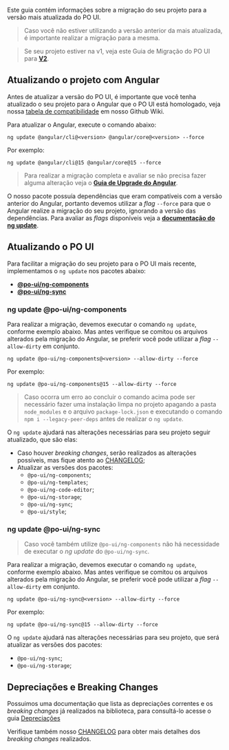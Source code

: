 [comment]: # (@label Migração do PO UI)
[comment]: # (@link guides/migration-poui)

Este guia contém informações sobre a migração do seu projeto para a versão mais atualizada do PO UI.

> Caso você não estiver utilizando a versão anterior da mais atualizada, é importante realizar a migração para a mesma.

> Se seu projeto estiver na v1, veja este Guia de Migração do PO UI para [**V2**](guides/migration-poui-v2).

## Atualizando o projeto com Angular

Antes de atualizar a versão do PO UI, é importante que você tenha atualizado o seu projeto para
o Angular que o PO UI está homologado, veja nossa
[tabela de compatibilidade](https://github.com/po-ui/po-angular/wiki#vers%C3%B5es-angular-x-po-ui) em nosso Github Wiki.

Para atualizar o Angular, execute o comando abaixo:

```
ng update @angular/cli@<version> @angular/core@<version> --force
```

Por exemplo:

```
ng update @angular/cli@15 @angular/core@15 --force
```

> Para realizar a migração completa e avaliar se não precisa fazer alguma alteração veja o [**Guia de Upgrade do Angular**](https://update.angular.io/).

O nosso pacote possuía dependências que eram compatíveis com a versão anterior do Angular, portanto
devemos utilizar a *flag* `--force` para que o Angular realize a migração do seu projeto, ignorando a versão das dependências.
Para avaliar as *flags* disponíveis veja a [**documentação do ng update**](https://angular.io/cli/update).

## Atualizando o PO UI

Para facilitar a migração do seu projeto para o PO UI mais recente, implementamos o `ng update` nos pacotes abaixo:

- [**@po-ui/ng-components**](guides/migration-poui#components)
- [**@po-ui/ng-sync**](guides/migration-poui#sync)


<a id="components"></a>
### ng update @po-ui/ng-components

Para realizar a migração, devemos executar o comando `ng update`, conforme exemplo abaixo. Mas antes verifique se comitou os arquivos alterados pela migração do Angular, se preferir você pode utilizar a
*flag* `--allow-dirty` em conjunto.

```
ng update @po-ui/ng-components@<version> --allow-dirty --force
```

Por exemplo:

```
ng update @po-ui/ng-components@15 --allow-dirty --force
```

> Caso ocorra um erro ao concluir o comando acima pode ser necessário fazer uma instalação limpa no projeto apagando a pasta `node_modules` e o arquivo `package-lock.json` e executando o comando `npm i --legacy-peer-deps` antes de realizar o `ng update`.

O `ng update` ajudará nas alterações necessárias para seu projeto seguir atualizado, que são elas:
  - Caso houver *breaking changes*, serão realizados as alterações possíveis, mas fique atento ao
  [CHANGELOG](https://github.com/po-ui/po-angular/blob/master/CHANGELOG.md);
  - Atualizar as versões dos pacotes:
    - `@po-ui/ng-components`;
    - `@po-ui/ng-templates`;
    - `@po-ui/ng-code-editor`;
    - `@po-ui/ng-storage`;
    - `@po-ui/ng-sync`;
    - `@po-ui/style`;


<a id="sync"></a>
### ng update @po-ui/ng-sync

> Caso você também utilize `@po-ui/ng-components` não há necessidade de executar o *ng update* do `@po-ui/ng-sync`.

Para realizar a migração, devemos executar o comando `ng update`, conforme exemplo abaixo. Mas antes verifique se comitou os arquivos alterados pela migração do Angular, se preferir você pode utilizar a
*flag* `--allow-dirty` em conjunto.

```
ng update @po-ui/ng-sync@<version> --allow-dirty --force
```

Por exemplo:

```
ng update @po-ui/ng-sync@15 --allow-dirty --force
```

O `ng update` ajudará nas alterações necessárias para seu projeto, que será atualizar as versões dos pacotes:
  - `@po-ui/ng-sync`;
  - `@po-ui/ng-storage`;

## Depreciações e Breaking Changes

Possuimos uma documentação que lista as depreciações correntes e os *breaking changes* já realizados na biblioteca,
para consultá-lo acesse o guia [Depreciações](guides/deprecations)

Verifique também nosso [CHANGELOG](https://github.com/po-ui/po-angular/blob/master/CHANGELOG.md) para obter
mais detalhes dos *breaking changes* realizados.
